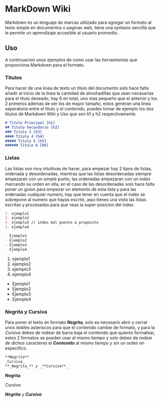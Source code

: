 # MarkDown Wiki
Markdown es un lenguaje de marcas utilizado para agregar un formato al texto simple en documentos o paginas web, tiene una
syntaxis sencilla que le permite un aprendizaje accesible al usuario promedio.
## Uso
A continuacion unos ejemplos de como usar las herramientas que proporciona Markdown para el formato.
### Titulos
Para hacer de una linea de texto un titulo del documento solo hace falta añadir al inicio de la linea la cantidad de almohadillas que sean necesarias para el titulo deseado, hay 6 en total, uno mas pequeño que el anterior y los 2 primeros ademas de ser los de mayor tamaño, estos generan una linea separatoria entre el titulo y el contenido, puedes tomar de ejemplo los dos titulos de Markdown Wiki y Uso que son h1 y h2 respectivamente.
```Markdown
# Titulo Principal [h1]
## Titulo Secundario [h2]
### Titulo 3 [h3]
#### Titulo 4 [h4]
##### Titulo 5 [h5]
###### Titulo 6 [h6]
```
### Listas
Las listas son muy intuitivas de hacer, para empezar hay 2 tipos de listas, ordenada y desordenadas, mientras que las listas desordenadas siempre empezaran con un simple punto, las ordenadas empezaran con un index marcando su orden en ella, en el caso de las desordenadas solo hace falta poner un guion para empezar un elemento de esta lista y para las ordenadas cualquier numero, hay que tener en cuenta que el index se sobrepone al numero que hayas escrito, aqui tienes una vista las listas escritas y procesadas para que veas la super posicion del index.
```Markdown 
1. ejemplo1
2. ejemplo2
4. ejemplo3 // index mal puesto a proposito
3. ejemplo4

- Ejemplo1
- Ejemplo2
- Ejemplo3
- Ejemplo4
```
1. ejemplo1
2. ejemplo2
4. ejemplo3
3. ejemplo4

- Ejemplo1
- Ejemplo2
- Ejemplo3
- Ejemplo4
### Negrita y Cursiva
Para poner el texto en formato **Negrita**, solo es necesario abrir y cerrar unos dobles asteriscos para que el contenido cambie de formato, y para la _Cursiva_ debes de rodear de barra baja el contenido que quieres formatear, estos 2 formatos se pueden usar al mismo tiempo y solo debes de rodear de dichos caracteres el _**Contenido**_ al mismo tiempo y sin un orden en especifico.
```Markdown 
**Negrita**
_Cursiva_
**_Negrita_** y _**Cursiva**_
```
**Negrita**

_Cursiva_

**_Negrita_** y _**Cursiva**_
